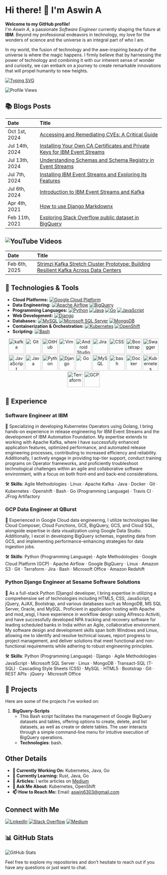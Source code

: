 # Hi there! 👋 I'm Aswin A

**Welcome to my GitHub profile!**  
I'm *Aswin A*, a passionate *Software Engineer* currently shaping the future at **IBM**. Beyond my professional endeavors in technology, my love for the wonders of science and the universe is an integral part of who I am.

In my world, the fusion of technology and the awe-inspiring beauty of the universe is where the magic happens. I firmly believe that by harnessing the power of technology and combining it with our inherent sense of wonder and curiosity, we can embark on a journey to create remarkable innovations that will propel humanity to new heights.

[![Typing SVG](https://readme-typing-svg.demolab.com/?lines=First+line+of+text;Second+line+of+text)](https://git.io/typing-svg)

![Profile Views](https://hits.seeyoufarm.com/api/count/incr/badge.svg?url=https://github.com/aswinayyolath)

## 📚 Blogs Posts

| Date          | Title |
|:--------------|:------|
| Oct 1st, 2024  | [Accessing and Remediating CVEs: A Critical Guide](https://aswin6303.medium.com/accessing-and-remediating-cves-a-critical-guide-7f8712a4d167) |
| Jul 14th, 2024 | [Installing Your Own CA Certificates and Private Keys for IBM Event Streams](https://aswin6303.medium.com/part-4-installing-your-own-ca-certificates-and-private-keys-for-ibm-event-streams-2de81293859a) |
| Jul 13th, 2024 | [Understanding Schemas and Schema Registry in Event Streams](https://aswin6303.medium.com/understanding-schemas-and-schema-registry-in-event-streams-73011d19eb38) |
| Jul 7th, 2024 | [Installing IBM Event Streams and Exploring Its Features](https://aswin6303.medium.com/part-2-installing-ibm-event-streams-and-exploring-its-features-03e379433480) |
| Jul 6th, 2024 | [Introduction to IBM Event Streams and Kafka](https://aswin6303.medium.com/part-1-introduction-to-ibm-event-streams-and-kafka-e919a761ad3f) |
| Apr 4th, 2021 | [How to use Django Markdownx](https://aswin6303.medium.com/how-to-use-django-markdownx-a0fa00cb253) |
| Feb 11th, 2021 | [Exploring Stack Overflow public dataset in BigQuery](https://www.linkedin.com/pulse/exploring-stack-overflow-public-dataset-bigquery-aswin-a/) |

## ![YouTube](https://img.shields.io/badge/YouTube-red?style=flat&logo=YouTube&logoColor=white&link) Videos


| Date          | Title |
|:--------------|:------|
| Feb 6th, 2025  | [Strimzi Kafka Stretch Cluster Prototype: Building Resilient Kafka Across Data Centers](https://www.youtube.com/watch?v=NEPgtXD6voA) |


## 🔧 Technologies & Tools

- **Cloud Platforms:** [![Google Cloud Platform](https://img.shields.io/badge/Google_Cloud_Platform-blue?style=for-the-badge&logo=google-cloud&logoColor=white)](https://cloud.google.com/)
- **Data Engineering:** [![Apache Airflow](https://img.shields.io/badge/Apache_Airflow-green?style=for-the-badge&logo=apache&logoColor=white)](https://airflow.apache.org/) [![BigQuery](https://img.shields.io/badge/BigQuery-orange?style=for-the-badge&logo=google-cloud&logoColor=white)](https://cloud.google.com/bigquery)
- **Programming Languages:** [![Python](https://img.shields.io/badge/Python-blue?style=for-the-badge&logo=python&logoColor=white)](https://www.python.org/) [![Java](https://img.shields.io/badge/Java-red?style=for-the-badge&logo=java&logoColor=white)](https://www.java.com/) [![Go](https://img.shields.io/badge/Go-00ADD8?style=for-the-badge&logo=go&logoColor=white)](https://golang.org/) [![JavaScript](https://img.shields.io/badge/JavaScript-yellow?style=for-the-badge&logo=javascript&logoColor=white)](https://developer.mozilla.org/en-US/docs/Web/JavaScript)
- **Web Development:** [![Django](https://img.shields.io/badge/Django-darkgreen?style=for-the-badge&logo=django&logoColor=white)](https://www.djangoproject.com/)
- **Databases:** [![MySQL](https://img.shields.io/badge/MySQL-blue?style=for-the-badge&logo=mysql&logoColor=white)](https://www.mysql.com/) [![Microsoft SQL Server](https://img.shields.io/badge/Microsoft_SQL_Server-blue?style=for-the-badge&logo=microsoft-sql-server&logoColor=white)](https://www.microsoft.com/en-us/sql-server) [![MongoDB](https://img.shields.io/badge/MongoDB-green?style=for-the-badge&logo=mongodb&logoColor=white)](https://www.mongodb.com/)
- **Containerization & Orchestration:** [![Kubernetes](https://img.shields.io/badge/Kubernetes-blue?style=for-the-badge&logo=kubernetes&logoColor=white)](https://kubernetes.io/) [![OpenShift](https://img.shields.io/badge/OpenShift-red?style=for-the-badge&logo=red-hat-open-shift&logoColor=white)](https://www.openshift.com/)
- **Scripting:** [![Bash](https://img.shields.io/badge/Bash-4EAA25?style=for-the-badge&logo=gnu-bash&logoColor=white)](https://www.gnu.org/software/bash/)

<div align="center">
  <img width="50" src="https://user-images.githubusercontent.com/25181517/192107004-2d2fff80-d207-4916-8a3e-130fee5ee495.png" alt="kafka" title="kafka"/>
  <img width="50" src="https://user-images.githubusercontent.com/25181517/192108372-f71d70ac-7ae6-4c0d-8395-51d8870c2ef0.png" alt="Git" title="Git"/>
  <img width="50" src="https://user-images.githubusercontent.com/25181517/192108374-8da61ba1-99ec-41d7-80b8-fb2f7c0a4948.png" alt="GitHub" title="GitHub"/>
  <img width="50" src="https://user-images.githubusercontent.com/25181517/192108889-232b3431-a585-4b36-a62d-9078bd3641d9.png" alt="Vim" title="Vim"/>
  <img width="50" src="https://user-images.githubusercontent.com/25181517/192108895-20dc3343-43e3-4a54-a90e-13a4abbc57b9.png" alt="Android Studio" title="Android Studio"/>
  <img width="50" src="https://user-images.githubusercontent.com/25181517/183912952-83784e94-629d-4c34-a961-ae2ae795b662.png" alt="Jira" title="Jira"/>
  <img width="50" src="https://user-images.githubusercontent.com/25181517/183898674-75a4a1b1-f960-4ea9-abcb-637170a00a75.png" alt="CSS" title="CSS"/>
  <img width="50" src="https://user-images.githubusercontent.com/25181517/183898054-b3d693d4-dafb-4808-a509-bab54cf5de34.png" alt="Bootstrap" title="Bootstrap"/>
  <img width="50" src="https://user-images.githubusercontent.com/25181517/186711335-a3729606-5a78-4496-9a36-06efcc74f800.png" alt="Swagger" title="Swagger"/>
  <img width="50" src="https://user-images.githubusercontent.com/25181517/117447155-6a868a00-af3d-11eb-9cfe-245df15c9f3f.png" alt="JavaScript" title="JavaScript"/>
  <img width="50" src="https://user-images.githubusercontent.com/25181517/117201156-9a724800-adec-11eb-9a9d-3cd0f67da4bc.png" alt="Java" title="Java"/>
  <img width="50" src="https://user-images.githubusercontent.com/25181517/183423507-c056a6f9-1ba8-4312-a350-19bcbc5a8697.png" alt="Python" title="Python"/>
  <img width="50" src="https://github.com/marwin1991/profile-technology-icons/assets/62091613/9bf5650b-e534-4eae-8a26-8379d076f3b4" alt="Django" title="Django"/>
  <img width="50" src="https://user-images.githubusercontent.com/25181517/192149581-88194d20-1a37-4be8-8801-5dc0017ffbbe.png" alt="Go" title="Go"/>
  <img width="50" src="https://user-images.githubusercontent.com/25181517/183896128-ec99105a-ec1a-4d85-b08b-1aa1620b2046.png" alt="MySQL" title="MySQL"/>
  <img width="50" src="https://user-images.githubusercontent.com/25181517/192158606-7c2ef6bd-6e04-47cf-b5bc-da2797cb5bda.png" alt="bash" title="bash"/>
  <img width="50" src="https://user-images.githubusercontent.com/25181517/117207330-263ba280-adf4-11eb-9b97-0ac5b40bc3be.png" alt="Docker" title="Docker"/>
  <img width="50" src="https://user-images.githubusercontent.com/25181517/182534006-037f08b5-8e7b-4e5f-96b6-5d2a5558fa85.png" alt="Kubernetes" title="Kubernetes"/>
  <img width="50" src="https://user-images.githubusercontent.com/25181517/183345121-36788a6e-5462-424a-be67-af1ebeda79a2.png" alt="Terraform" title="Terraform"/>
  <img width="50" src="https://user-images.githubusercontent.com/25181517/183911547-990692bc-8411-4878-99a0-43506cdb69cf.png" alt="GCP" title="GCP"/>
</div>

## 🏢 Experience

### Software Engineer at IBM

🔶 Specializing in developing Kubernetes Operators using Golang, I bring hands-on experience in release engineering for IBM Event Streams and the development of IBM Automation Foundation. My expertise extends to working with Apache Kafka, where I have successfully enhanced application features, optimized performance, and automated release engineering processes, contributing to increased efficiency and reliability. Additionally, I actively engage in providing top-tier support, conduct training programs on Operator frameworks, and proficiently troubleshoot technological challenges within an agile and collaborative software environment, with a focus on both front-end and back-end considerations.

🛠️ **Skills**: Agile Methodologies · Linux · Apache Kafka · Java · Docker · Git · Kubernetes · Openshift · Bash · Go (Programming Language) · Travis CI · JFrog Artifactory

### GCP Data Engineer at QBurst

🔶 Experienced in Google Cloud data engineering, I utilize technologies like Cloud Composer, Cloud Functions, GCE, BigQuery, GCS, and Cloud SQL, alongside expertise in data visualization using Google Data Studio. Additionally, I excel in developing BigQuery schemas, ingesting data from GCS, and implementing performance-enhancing strategies for data ingestion jobs.

🛠️ **Skills**: Python (Programming Language) · Agile Methodologies · Google Cloud Platform (GCP) · Apache Airflow · Google BigQuery · Linux · Amazon S3 · Git · Terraform · Jira · Bash · Microsoft Office · Amazon Redshift

### Python Django Engineer at Sesame Software Solutions

🔶 As a full-stack Python (Django) developer, I bring expertise in utilizing a comprehensive set of technologies including HTML5, CSS, JavaScript, jQuery, AJAX, Bootstrap, and various databases such as MongoDB, MS SQL Server, Oracle, and MySQL. Proficient in application hosting with Apache and mod_wsgi, I have experience in workflow design using Alfresco Activiti, and have successfully developed NPA tracking and recovery software for leading scheduled banks in India within an Agile, collaborative environment. My software design and development skills span both Windows and Linux, allowing me to identify and resolve technical issues, report progress to project management, and deliver solutions that meet functional and non-functional requirements while adhering to robust engineering principles.

🛠️ **Skills**: Python (Programming Language) · Django · Agile Methodologies · JavaScript · Microsoft SQL Server · Linux · MongoDB · Transact-SQL (T-SQL) · Cascading Style Sheets (CSS) · MySQL · HTML5 · Bootstrap · Git · REST APIs · jQuery · Microsoft Office

## 🚀 Projects

Here are some of the projects I've worked on:

1. **BigQuery-Scripts**
   - This Bash script facilitates the management of Google BigQuery datasets and tables, offering options to create, delete, and list datasets, as well as create or delete tables. The user interacts through a simple command-line menu for intuitive execution of BigQuery operations.
   - **Technologies**: bash.

## Other Details

- **🔭 Currently Working On:** Kubernetes, Java, Go
- **🌱 Currently Learning:** Rust, Java, Go
- **📝 Articles:** I write articles on [Medium](https://aswin6303.medium.com/)
- **💬 Ask Me About:** Kubernetes, OpenShift
- **📫 How to Reach Me:** Email: [aswin6303@gmail.com](mailto:aswin6303@gmail.com)

## Connect with Me

[![LinkedIn](https://img.shields.io/badge/LinkedIn-blue?style=for-the-badge&logo=linkedin&logoColor=white)](https://www.linkedin.com/in/aswin-a-133a4b13a/) [![Stack Overflow](https://img.shields.io/badge/Stack_Overflow-orange?style=for-the-badge&logo=stack-overflow&logoColor=white)](https://stackoverflow.com/users/15631482/aswin-a) [![Medium](https://img.shields.io/badge/Medium-black?style=for-the-badge&logo=medium&logoColor=white)](https://aswin6303.medium.com/)


## 📊 GitHub Stats

![GitHub Stats](https://github-readme-stats.vercel.app/api?username=aswinayyolath&show_icons=true&theme=radical)

Feel free to explore my repositories and don't hesitate to reach out if you have any questions or just want to chat.
